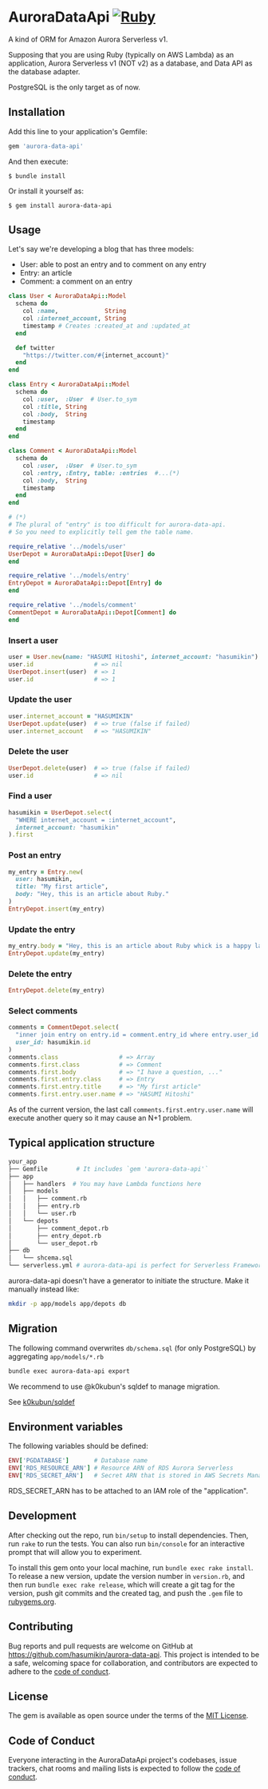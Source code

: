 # AuroraDataApi [![Ruby](https://github.com/hasumikin/aurora-data-api/actions/workflows/main.yml/badge.svg)](https://github.com/hasumikin/aurora-data-api/actions/workflows/main.yml)

A kind of ORM for Amazon Aurora Serverless v1.

Supposing that you are using Ruby (typically on AWS Lambda) as an application, Aurora Serverless v1 (NOT v2) as a database, and Data API as the database adapter.

PostgreSQL is the only target as of now.

## Installation

Add this line to your application's Gemfile:

```ruby
gem 'aurora-data-api'
```

And then execute:

    $ bundle install

Or install it yourself as:

    $ gem install aurora-data-api

## Usage

Let's say we're developing a blog that has three models:

- User: able to post an entry and to comment on any entry
- Entry: an article
- Comment: a comment on an entry

```ruby
class User < AuroraDataApi::Model
  schema do
    col :name,             String
    col :internet_account, String
    timestamp # Creates :created_at and :updated_at
  end

  def twitter
    "https://twitter.com/#{internet_account}"
  end
end

class Entry < AuroraDataApi::Model
  schema do
    col :user,  :User  # User.to_sym
    col :title, String
    col :body,  String
    timestamp
  end
end

class Comment < AuroraDataApi::Model
  schema do
    col :user,  :User  # User.to_sym
    col :entry, :Entry, table: :entries  #...(*)
    col :body,  String
    timestamp
  end
end

# (*)
# The plural of "entry" is too difficult for aurora-data-api.
# So you need to explicitly tell gem the table name.
```


```ruby
require_relative '../models/user'
UserDepot = AuroraDataApi::Depot[User] do
end

require_relative '../models/entry'
EntryDepot = AuroraDataApi::Depot[Entry] do
end

require_relative '../models/comment'
CommentDepot = AuroraDataApi::Depot[Comment] do
end
```

### Insert a user

```ruby
user = User.new(name: "HASUMI Hitoshi", internet_account: "hasumikin")
user.id                 # => nil
UserDepot.insert(user)  # => 1
user.id                 # => 1
```

### Update the user

```ruby
user.internet_account = "HASUMIKIN"
UserDepot.update(user)  # => true (false if failed)
user.internet_account   # => "HASUMIKIN"
```

### Delete the user

```ruby
UserDepot.delete(user)  # => true (false if failed)
user.id                 # => nil
```

### Find a user

```ruby
hasumikin = UserDepot.select(
  "WHERE internet_account = :internet_account",
  internet_account: "hasumikin"
).first
```

### Post an entry

```ruby
my_entry = Entry.new(
  user: hasumikin,
  title: "My first article",
  body: "Hey, this is an article about Ruby."
)
EntryDepot.insert(my_entry)
```

### Update the entry

```ruby
my_entry.body = "Hey, this is an article about Ruby whick is a happy language!"
EntryDepot.update(my_entry)
```

### Delete the entry

```ruby
EntryDepot.delete(my_entry)
```

### Select comments

```ruby
comments = CommentDepot.select(
  "inner join entry on entry.id = comment.entry_id where entry.user_id = :user_id",
  user_id: hasumikin.id
)
comments.class                 # => Array
comments.first.class           # => Comment
comments.first.body            # => "I have a question, ..."
comments.first.entry.class     # => Entry
comments.first.entry.title     # => "My first article"
comments.first.entry.user.name # => "HASUMI Hitoshi"
```

As of the current version, the last call `comments.first.entry.user.name` will execute another query so it may cause an N+1 problem.

## Typical application structure

```sh
your_app
├── Gemfile        # It includes `gem 'aurora-data-api'`
├── app
│   ├── handlers  # You may have Lambda functions here
│   ├── models
│   │   ├── comment.rb
│   │   ├── entry.rb
│   │   └── user.rb
│   └── depots
│       ├── comment_depot.rb
│       ├── entry_depot.rb
│       └── user_depot.rb
├── db
│   └── shcema.sql
└── serverless.yml # aurora-data-api is perfect for Serverless Framework
```

aurora-data-api doesn't have a generator to initiate the structure.
Make it manually instead like:

```sh
mkdir -p app/models app/depots db
```

## Migration

The following command overwrites `db/schema.sql` (for only PostgreSQL) by aggregating `app/models/*.rb`

```sh
bundle exec aurora-data-api export
```

We recommend to use @k0kubun's sqldef to manage migration.

See [k0kubun/sqldef](https://github.com/k0kubun/sqldef)

## Environment variables

The following variables should be defined:

```ruby
ENV['PGDATABASE']       # Database name
ENV['RDS_RESOURCE_ARN'] # Resource ARN of RDS Aurora Serverless
ENV['RDS_SECRET_ARN']   # Secret ARN that is stored in AWS Secrets Manager
```

RDS_SECRET_ARN has to be attached to an IAM role of the "application".

## Development

After checking out the repo, run `bin/setup` to install dependencies. Then, run `rake` to run the tests. You can also run `bin/console` for an interactive prompt that will allow you to experiment.

To install this gem onto your local machine, run `bundle exec rake install`. To release a new version, update the version number in `version.rb`, and then run `bundle exec rake release`, which will create a git tag for the version, push git commits and the created tag, and push the `.gem` file to [rubygems.org](https://rubygems.org).

## Contributing

Bug reports and pull requests are welcome on GitHub at https://github.com/hasumikin/aurora-data-api. This project is intended to be a safe, welcoming space for collaboration, and contributors are expected to adhere to the [code of conduct](https://github.com/hasumikin/aurora-data-api/blob/master/CODE_OF_CONDUCT.md).

## License

The gem is available as open source under the terms of the [MIT License](https://opensource.org/licenses/MIT).

## Code of Conduct

Everyone interacting in the AuroraDataApi project's codebases, issue trackers, chat rooms and mailing lists is expected to follow the [code of conduct](https://github.com/hasumikin/aurora-data-api/blob/master/CODE_OF_CONDUCT.md).
